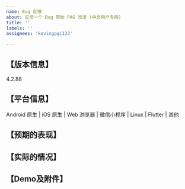 ```yaml
---
name: Bug 反馈
about: 反馈一个 Bug 帮助 PAG 改进 (中文用户专用)
title: ''
labels: ''
assignees: 'kevingpqi123'

---
```


<!--
请注意：目前我们使用 Issues 功能只用于记录 Bug，如果是日常使用问题请转到仓库的 Discussions 页面进行提问和交流。为了提高问题的解决效率，提问请统一按照以下模板尽可能详细地描述问题：
-->


## 【版本信息】

4.2.88

## 【平台信息】

Android 原生 | iOS 原生 | Web 浏览器 | 微信小程序 | Linux | Flutter | 其他

## 【预期的表现】
<!-- 详细描述想要实现的功能或预期的表现，推荐添加截图或视频演示问题。-->

## 【实际的情况】
<!-- 详细描述当前目标的阻塞点或实际的表现，推荐添加截图或视频演示问题。 -->

## 【Demo及附件】

<!-- 强烈推荐上传与问题关联的 PAG 素材，AE工程，或者可运行的 Demo，这样可以极大加快问题的定位解决。 -->